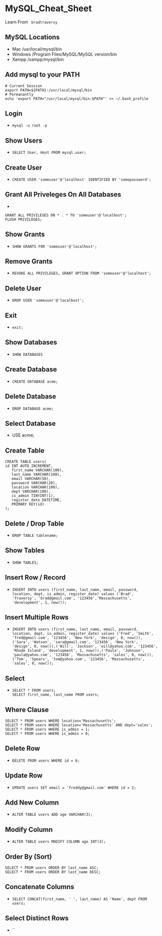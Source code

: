 # MySQL_Cheat_Sheet

Learn From ` bradtraversy`

## MySQL Locations

- Mac /usr/local/mysql/bin
- Windows /Program Files/MySQL/MySQL version/bin
- Xampp /xampp/mysql/bin

## Add mysql to your PATH

```
# Current Session
export PATH=${PATH}:/usr/local/mysql/bin
# Permanantly
echo 'export PATH="/usr/local/mysql/bin:$PATH"' >> ~/.bash_profile
```

## Login

- `mysql -u root -p`

## Show Users

- `SELECT User, Host FROM mysql.user;`

## Create User

- `CREATE USER 'someuser'@'localhost' IDENTIFIED BY 'somepassword';`

## Grant All Priveleges On All Databases

-

```
GRANT ALL PRIVILEGES ON * . * TO 'someuser'@'localhost';
FLUSH PRIVILEGES;
```

## Show Grants

- `SHOW GRANTS FOR 'someuser'@'localhost';`

## Remove Grants

- `REVOKE ALL PRIVILEGES, GRANT OPTION FROM 'someuser'@'localhost';`

## Delete User

- `DROP USER 'someuser'@'localhost';`

## Exit

- `exit;`

## Show Databases

- `SHOW DATABASES`

## Create Database

- `CREATE DATABASE acme;`

## Delete Database

- `DROP DATABASE acme;`

## Select Database

- USE acme;

## Create Table

```
CREATE TABLE users(
id INT AUTO_INCREMENT,
   first_name VARCHAR(100),
   last_name VARCHAR(100),
   email VARCHAR(50),
   password VARCHAR(20),
   location VARCHAR(100),
   dept VARCHAR(100),
   is_admin TINYINT(1),
   register_date DATETIME,
   PRIMARY KEY(id)
);
```

## Delete / Drop Table

- `DROP TABLE tablename;`

## Show Tables

- `SHOW TABLES;`

## Insert Row / Record

- `INSERT INTO users (first_name, last_name, email, password, location, dept, is_admin, register_date) values ('Brad', 'Traversy', 'brad@gmail.com', '123456','Massachusetts', 'development', 1, now());`

## Insert Multiple Rows

- `INSERT INTO users (first_name, last_name, email, password, location, dept, is_admin, register_date) values ('Fred', 'Smith', 'fred@gmail.com', '123456', 'New York', 'design', 0, now()), ('Sara', 'Watson', 'sara@gmail.com', '123456', 'New York', 'design', 0, now()),('Will', 'Jackson', 'will@yahoo.com', '123456', 'Rhode Island', 'development', 1, now()),('Paula', 'Johnson', 'paula@yahoo.com', '123456', 'Massachusetts', 'sales', 0, now()),('Tom', 'Spears', 'tom@yahoo.com', '123456', 'Massachusetts', 'sales', 0, now());`

## Select

- ```
  SELECT * FROM users;
  SELECT first_name, last_name FROM users;
  ```

## Where Clause

```
SELECT * FROM users WHERE location='Massachusetts';
SELECT * FROM users WHERE location='Massachusetts' AND dept='sales';
SELECT * FROM users WHERE is_admin = 1;
SELECT * FROM users WHERE is_admin > 0;
```

## Delete Row

- `DELETE FROM users WHERE id = 6;`

## Update Row

- `UPDATE users SET email = 'freddy@gmail.com' WHERE id = 2;`

## Add New Column

- `ALTER TABLE users ADD age VARCHAR(3);`

## Modify Column

- `ALTER TABLE users MODIFY COLUMN age INT(3);`

## Order By (Sort)

```
SELECT * FROM users ORDER BY last_name ASC;
SELECT * FROM users ORDER BY last_name DESC;
```

## Concatenate Columns

- `SELECT CONCAT(first_name, ' ', last_name) AS 'Name', dept FROM users;`

## Select Distinct Rows

- ``
